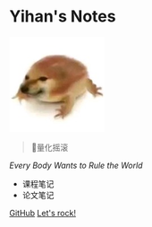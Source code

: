 <!-- _coverpage.md -->

# Yihan's Notes 

![logo](m_狗蛙.jpeg)
> 🎸量化摇滚

*Every Body Wants to Rule the World*
- 课程笔记
- 论文笔记


[GitHub](https://github.com/xseeope/xseeope.github.io)
[Let's rock!](/README.md)

<!-- 背景图片 -->

<!--![](_media/bg.png)-->

